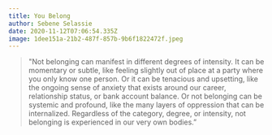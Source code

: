 ```yaml
---
title: You Belong
author: Sebene Selassie
date: 2020-11-12T07:06:54.335Z
image: 1dee151a-21b2-487f-857b-9b6f1822472f.jpeg
---
```

> "Not belonging can manifest in different degrees of intensity. It can be momentary or subtle, like feeling slightly out of place at a party where you only know one person. Or it can be tenacious and upsetting, like the ongoing sense of anxiety that exists around our career, relationship status, or bank account balance. Or not belonging can be systemic and profound, like the many layers of oppression that can be internalized. Regardless of the category, degree, or intensity, not belonging is experienced in our very own bodies.”
